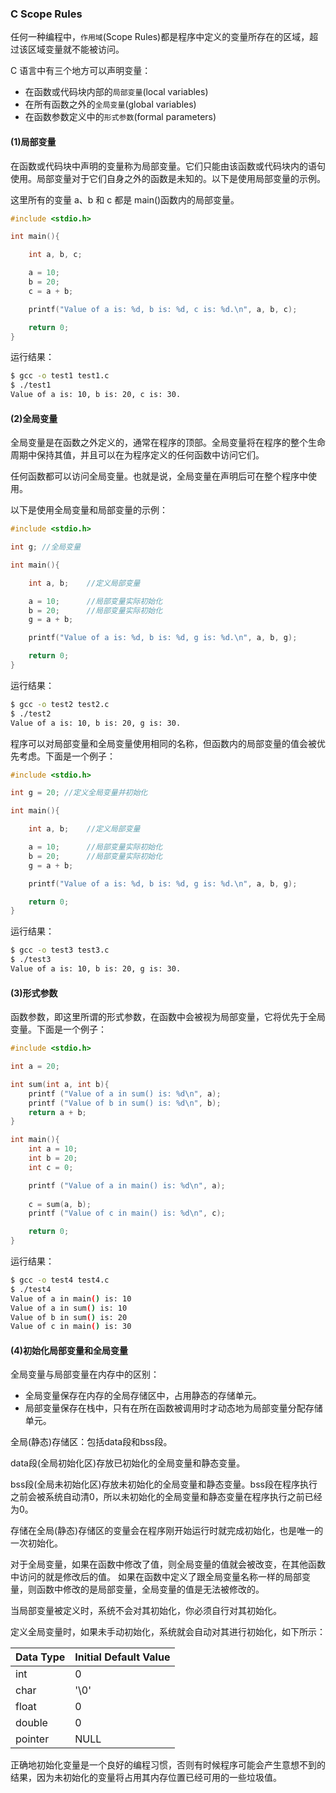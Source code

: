 ### C Scope Rules

任何一种编程中，`作用域`(Scope Rules)都是程序中定义的变量所存在的区域，超过该区域变量就不能被访问。

C 语言中有三个地方可以声明变量：

- 在函数或代码块内部的`局部变量`(local variables)
- 在所有函数之外的`全局变量`(global variables)
- 在函数参数定义中的`形式参数`(formal parameters)

#### (1)局部变量

在函数或代码块中声明的变量称为局部变量。它们只能由该函数或代码块内的语句使用。局部变量对于它们自身之外的函数是未知的。以下是使用局部变量的示例。

这里所有的变量 a、b 和 c 都是 main()函数内的局部变量。

```c
#include <stdio.h>

int main(){

	int a, b, c;

	a = 10;
	b = 20;
	c = a + b;

	printf("Value of a is: %d, b is: %d, c is: %d.\n", a, b, c);

	return 0;
}
```

运行结果：

```bash
$ gcc -o test1 test1.c
$ ./test1
Value of a is: 10, b is: 20, c is: 30.
```

#### (2)全局变量

全局变量是在函数之外定义的，通常在程序的顶部。全局变量将在程序的整个生命周期中保持其值，并且可以在为程序定义的任何函数中访问它们。

任何函数都可以访问全局变量。也就是说，全局变量在声明后可在整个程序中使用。

以下是使用全局变量和局部变量的示例：

```c
#include <stdio.h>

int g; //全局变量

int main(){

	int a, b;    //定义局部变量

	a = 10;      //局部变量实际初始化
	b = 20;      //局部变量实际初始化
	g = a + b;

	printf("Value of a is: %d, b is: %d, g is: %d.\n", a, b, g);

	return 0;
}
```

运行结果：

```bash
$ gcc -o test2 test2.c
$ ./test2
Value of a is: 10, b is: 20, g is: 30.
```

程序可以对局部变量和全局变量使用相同的名称，但函数内的局部变量的值会被优先考虑。下面是一个例子：

```c
#include <stdio.h>

int g = 20; //定义全局变量并初始化

int main(){

	int a, b;    //定义局部变量

	a = 10;      //局部变量实际初始化
	b = 20;      //局部变量实际初始化
	g = a + b;

	printf("Value of a is: %d, b is: %d, g is: %d.\n", a, b, g);

	return 0;
}
```

运行结果：

```bash
$ gcc -o test3 test3.c
$ ./test3
Value of a is: 10, b is: 20, g is: 30.
```

#### (3)形式参数

函数参数，即这里所谓的形式参数，在函数中会被视为局部变量，它将优先于全局变量。下面是一个例子：

```c
#include <stdio.h>

int a = 20;

int sum(int a, int b){
	printf ("Value of a in sum() is: %d\n", a);
    printf ("Value of b in sum() is: %d\n", b);
	return a + b;
}

int main(){
	int a = 10;
	int b = 20;
	int c = 0;

	printf ("Value of a in main() is: %d\n", a);
	
	c = sum(a, b);
	printf ("Value of c in main() is: %d\n", c);

	return 0;
}
```

运行结果：

```bash
$ gcc -o test4 test4.c
$ ./test4
Value of a in main() is: 10
Value of a in sum() is: 10
Value of b in sum() is: 20
Value of c in main() is: 30
```

#### (4)初始化局部变量和全局变量

全局变量与局部变量在内存中的区别：

- 全局变量保存在内存的全局存储区中，占用静态的存储单元。
- 局部变量保存在栈中，只有在所在函数被调用时才动态地为局部变量分配存储单元。

全局(静态)存储区：包括data段和bss段。

data段(全局初始化区)存放已初始化的全局变量和静态变量。

bss段(全局未初始化区)存放未初始化的全局变量和静态变量。bss段在程序执行之前会被系统自动清0，所以未初始化的全局变量和静态变量在程序执行之前已经为0。

存储在全局(静态)存储区的变量会在程序刚开始运行时就完成初始化，也是唯一的一次初始化。



对于全局变量，如果在函数中修改了值，则全局变量的值就会被改变，在其他函数中访问的就是修改后的值。
如果在函数中定义了跟全局变量名称一样的局部变量，则函数中修改的是局部变量，全局变量的值是无法被修改的。



当局部变量被定义时，系统不会对其初始化，你必须自行对其初始化。

定义全局变量时，如果未手动初始化，系统就会自动对其进行初始化，如下所示：

| Data Type | Initial Default Value |
| :-------- | :-------------------- |
| int       | 0                     |
| char      | '\0'                  |
| float     | 0                     |
| double    | 0                     |
| pointer   | NULL                  |

正确地初始化变量是一个良好的编程习惯，否则有时候程序可能会产生意想不到的结果，因为未初始化的变量将占用其内存位置已经可用的一些垃圾值。

